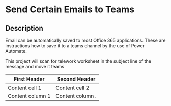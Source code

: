 # Send Certain Emails to Teams

## Description
Email can be automatically saved to most Office 365 applications.
These are instructions how to save it to a teams channel by the use of 
Power Automate.

This project will scan for telework worksheet in the subject line of the message and move it 
teams

First Header | Second Header 
------------ | ------------
Content cell 1 | Content cell 2
 Content column 1 | Content column . 